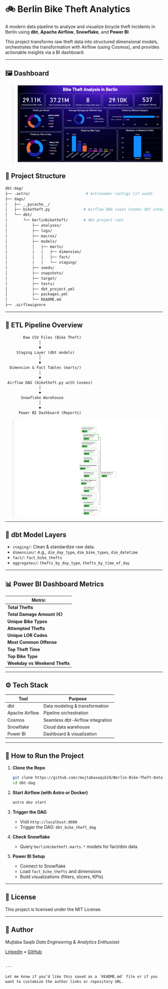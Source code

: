 # 🚲 Berlin Bike Theft Analytics

A modern data pipeline to analyze and visualize bicycle theft incidents in Berlin using **dbt**, **Apache Airflow**, **Snowflake**, and **Power BI**.

This project transforms raw theft data into structured dimensional models, orchestrates the transformation with Airflow (using Cosmos), and provides actionable insights via a BI dashboard.

---
## 🖼️ Dashboard

> ![Power BI Screenshot](dashboard.png)

## 📁 Project Structure

```bash
dbt-dag/
├── .astro/                         # Astronomer configs (if used)
├── dags/
│   ├── __pycache__/
│   ├── biketheft.py               # Airflow DAG (uses Cosmos dbt integration)
│   └── dbt/
│       └── berlinbiketheft/       # dbt project root
│           ├── analyses/
│           ├── logs/
│           ├── macros/
│           ├── models/
│           │   ├── marts/
│           │   │   ├── dimension/
│           │   │   ├── fact/
│           │   │   └── staging/
│           ├── seeds/
│           ├── snapshots/
│           ├── target/
│           ├── tests/
│           ├── dbt_project.yml
│           ├── packages.yml
│           └── README.md
├── .airflowignore
````

---

## 🔄 ETL Pipeline Overview

```text
        Raw CSV Files (Bike Theft)
               │
               ▼
     Staging Layer (dbt models)
               │
               ▼
  Dimension & Fact Tables (marts/)
               │
               ▼
 Airflow DAG (biketheft.py with Cosmos)
               │
               ▼
       Snowflake Warehouse
               │
               ▼
      Power BI Dashboard (Reports)
```
> ![DAG](dbt_bike_theft_dag-graph.png)
---

## 🧱 dbt Model Layers

* `staging/`: Clean & standardize raw data.
* `dimension/`: e.g., `dim_day_type`, `dim_bike_types`, `dim_datetime`
* `fact/`: `fact_bike_thefts`
* `aggregates/`: `thefts_by_day_type`, `thefts_by_time_of_day`

---

## 📊 Power BI Dashboard Metrics

| Metric                       
| ----------------------------- |
| **Total Thefts**              |
| **Total Damage Amount (€)**   |
| **Unique Bike Types**         |
| **Attempted Thefts**          |
| **Unique LOR Codes**          |
| **Most Common Offense**       |
| **Top Theft Time**            |
| **Top Bike Type**             | 
| **Weekday vs Weekend Thefts** | 

---

## ⚙️ Tech Stack

| Tool           | Purpose                          |
| -------------- | -------------------------------- |
| dbt            | Data modeling & transformation   |
| Apache Airflow | Pipeline orchestration           |
| Cosmos         | Seamless dbt-Airflow integration |
| Snowflake      | Cloud data warehouse             |
| Power BI       | Dashboard & visualization        |

---

## 🚀 How to Run the Project

1. **Clone the Repo**

   ```bash
   git clone https://github.com//mujtabasaqib19/Berlin-Bike-Theft-Data-Engineering-Project.git
   cd dbt-dag
   ```

2. **Start Airflow (with Astro or Docker)**

   ```bash
   astro dev start
   ```

3. **Trigger the DAG**

   * Visit `http://localhost:8080`
   * Trigger the DAG: `dbt_bike_theft_dag`

4. **Check Snowflake**

   * Query `berlinbiketheft.marts.*` models for fact/dim data

5. **Power BI Setup**

   * Connect to Snowflake
   * Load `fact_bike_thefts` and dimensions
   * Build visualizations (filters, slicers, KPIs)

---

## 📄 License

This project is licensed under the MIT License.

---

## 🙌 Author

Mujtaba Saqib
*Data Engineering & Analytics Enthusiast*

[LinkedIn](https://linkedin.com/in/mujtaba-saqib) • [GitHub](https://github.com/mujtabasaqib19)

```

---

Let me know if you’d like this saved as a `README.md` file or if you want to customize the author links or repository URL.
```
